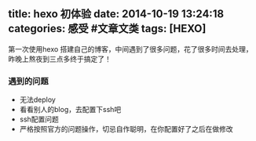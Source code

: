 title: hexo 初体验
date: 2014-10-19 13:24:18
categories: 感受 #文章文类
tags: [HEXO]
---
第一次使用hexo 搭建自己的博客，中间遇到了很多问题，花了很多时间去处理，昨晚上熬夜到三点多终于搞定了！  
<!--more-->


### 遇到的问题
- 无法deploy
 - 看看别人的blog，去配置下ssh吧
- ssh配置问题
 - 严格按照官方的问题操作，切忌自作聪明，在你配置好了之后在做修改
